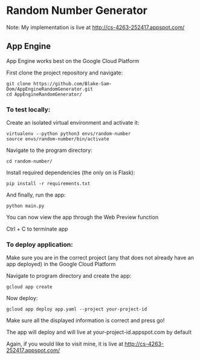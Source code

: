 # Random Number Generator

Note: My implementation is live at http://cs-4263-252417.appspot.com/

## App Engine

App Engine works best on the Google Cloud Platform

First clone the project repository and navigate:
```
git clone https://github.com/Blake-Sam-Dom/AppEngineRandomGenerator.git
cd AppEngineRandomGenerator/
```

### To test locally:

Create an isolated virtual environment and activate it:
```
virtualenv --python python3 envs/random-number
source envs/random-number/bin/activate
```
Navigate to the program directory:
```
cd random-number/
```
Install required dependencies (the only on is Flask):
```
pip install -r requirements.txt
```
And finally, run the app:
```
python main.py
```
You can now view the app through the Web Preview function

Ctrl + C to terminate app

### To deploy application:

Make sure you are in the correct project (any that does not already have an app deployed) in the Google Cloud Platform

Navigate to program directory and create the app:
```
gcloud app create
```
Now deploy:
```
gcloud app deploy app.yaml --project your-project-id
```
Make sure all the displayed information is correct and press go!

The app will deploy and will live at your-project-id.appspot.com by default

Again, if you would like to visit mine, it is live at http://cs-4263-252417.appspot.com/

